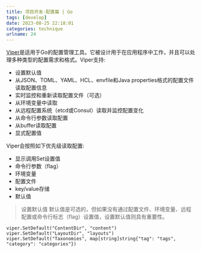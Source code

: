 ```yaml
---
title: 项目开发-配置篇 | Go
tags: [develop]
date: 2023-08-25 22:18:01
categories: technique
urlname: 24
---
```


[Viper][1]是适用于Go的配置管理工具。它被设计用于在应用程序中工作，并且可以处理多种类型的配置需求和格式。Viper支持:
- 设置默认值
- 从JSON、TOML、YAML、HCL、envfile和Java properties格式的配置文件读取配置信息
- 实时监控和重新读取配置文件（可选）
- 从环境变量中读取
- 从远程配置系统（etcd或Consul）读取并监控配置变化
- 从命令行参数读取配置
- 从buffer读取配置
- 显式配置值


Viper会按照如下优先级读取配置:
- 显示调用Set设置值
- 命令行参数（flag）
- 环境变量
- 配置文件
- key/value存储
- 默认值



> 设置默认值
默认值是可选的，但如果没有通过配置文件、环境变量、远程配置或命令行标志（flag）设置值，设置默认值则具有重要性。

```
viper.SetDefault("ContentDir", "content")
viper.SetDefault("LayoutDir", "layouts")
viper.SetDefault("Taxonomies", map[string]string{"tag": "tags", "category": "categories"})
```






[1]: https://github.com/spf13/viper